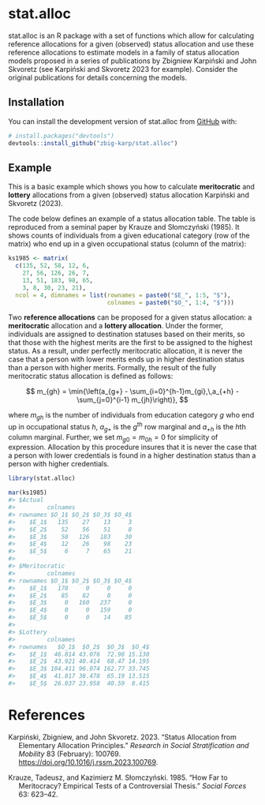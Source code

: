 
<!-- README.md is generated from README.Rmd. Please edit that file -->

# stat.alloc

<!-- badges: start -->

<!-- badges: end -->

stat.alloc is an R package with a set of functions which allow for
calculating reference allocations for a given (observed) status
allocation and use these reference allocations to estimate models in a
family of status allocation models proposed in a series of publications
by Zbigniew Karpiński and John Skvoretz (see Karpiński and Skvoretz 2023
for example). Consider the original publications for details concerning
the models.

## Installation

You can install the development version of stat.alloc from
[GitHub](https://github.com/) with:

``` r
# install.packages("devtools")
devtools::install_github("zbig-karp/stat.alloc")
```

## Example

This is a basic example which shows you how to calculate
**meritocratic** and **lottery** allocations from a given (observed)
status allocation Karpiński and Skvoretz (2023).

The code below defines an example of a status allocation table. The
table is reproduced from a seminal paper by Krauze and Słomczyński
(1985). It shows counts of individuals from a given educational category
(row of the matrix) who end up in a given occupational status (column of
the matrix):

``` r
ks1985 <- matrix(
  c(135, 52, 58, 12, 6, 
    27, 56, 126, 26, 7, 
    13, 51, 183, 98, 65, 
    3, 8, 30, 23, 21), 
  ncol = 4, dimnames = list(rownames = paste0("$E_", 1:5, "$"), 
                            colnames = paste0("$O_", 1:4, "$")))
```

Two **reference allocations** can be proposed for a given status
allocation: a **meritocratic** allocation and a **lottery allocation**.
Under the former, individuals are assigned to destination statuses based
on their merits, so that those with the highest merits are the first to
be assigned to the highest status. As a result, under perfectly
meritocratic allocation, it is never the case that a person with lower
merits ends up in higher destination status than a person with higher
merits. Formally, the result of the fully meritocratic status allocation
is defined as follows:

$$
m_{gh} = \min{\left(a_{g+} - \sum_{i=0}^{h-1}m_{gi},\,a_{+h} - \sum_{j=0}^{i-1} m_{jh}\right)},
$$

where $m_{gh}$ is the number of individuals from education category $g$
who end up in occupational status $h$, $a_{g+}$ is the $g$<sup>th</sup>
row marginal and $a_{+h}$ is the $h$th column marginal. Further, we set
$m_{g0} = m_{0h} = 0$ for simplicity of expression. Allocation by this
procedure insures that it is never the case that a person with lower
credentials is found in a higher destination status than a person with
higher credentials.

``` r
library(stat.alloc)

mar(ks1985)
#> $Actual
#>         colnames
#> rownames $O_1$ $O_2$ $O_3$ $O_4$
#>    $E_1$   135    27    13     3
#>    $E_2$    52    56    51     8
#>    $E_3$    58   126   183    30
#>    $E_4$    12    26    98    23
#>    $E_5$     6     7    65    21
#> 
#> $Meritocratic
#>         colnames
#> rownames $O_1$ $O_2$ $O_3$ $O_4$
#>    $E_1$   178     0     0     0
#>    $E_2$    85    82     0     0
#>    $E_3$     0   160   237     0
#>    $E_4$     0     0   159     0
#>    $E_5$     0     0    14    85
#> 
#> $Lottery
#>         colnames
#> rownames   $O_1$  $O_2$  $O_3$  $O_4$
#>    $E_1$  46.814 43.076  72.98 15.130
#>    $E_2$  43.921 40.414  68.47 14.195
#>    $E_3$ 104.411 96.074 162.77 33.745
#>    $E_4$  41.817 38.478  65.19 13.515
#>    $E_5$  26.037 23.958  40.59  8.415
```

# References

<div id="refs" class="references csl-bib-body hanging-indent"
entry-spacing="0">

<div id="ref-karpinski2023" class="csl-entry">

Karpiński, Zbigniew, and John Skvoretz. 2023. “Status Allocation from
Elementary Allocation Principles.” *Research in Social Stratification
and Mobility* 83 (February): 100769.
<https://doi.org/10.1016/j.rssm.2023.100769>.

</div>

<div id="ref-krauze1985" class="csl-entry">

Krauze, Tadeusz, and Kazimierz M. Słomczyński. 1985. “How Far to
Meritocracy? Empirical Tests of a Controversial Thesis.” *Social Forces*
63: 623–42.

</div>

</div>
